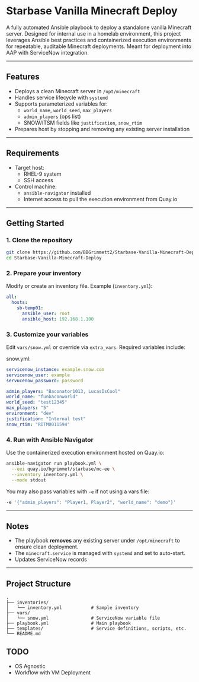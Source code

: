 # Starbase Vanilla Minecraft Deploy

A fully automated Ansible playbook to deploy a standalone vanilla Minecraft server. Designed for internal use in a homelab environment, this project leverages Ansible best practices and containerized execution environments for repeatable, auditable Minecraft deployments. Meant for deployment into AAP with ServiceNow integration.

---

## Features

- Deploys a clean Minecraft server in `/opt/minecraft`
- Handles service lifecycle with `systemd`
- Supports parameterized variables for:
  - `world_name`, `world_seed`, `max_players`
  - `admin_players` (ops list)
  - SNOW/ITSM fields like `justification`, `snow_rtim`
- Prepares host by stopping and removing any existing server installation

---

## Requirements

- Target host:
  - RHEL-9 system
  - SSH access
- Control machine:
  - `ansible-navigator` installed
  - Internet access to pull the execution environment from Quay.io

---

## Getting Started

### 1. Clone the repository

```bash
git clone https://github.com/BBGrimmett2/Starbase-Vanilla-Minecraft-Deploy.git
cd Starbase-Vanilla-Minecraft-Deploy
```

### 2. Prepare your inventory

Modify or create an inventory file. Example (`inventory.yml`):

```yaml
all:
  hosts:
    sb-temp01:
      ansible_user: root
      ansible_host: 192.168.1.100
```

### 3. Customize your variables

Edit `vars/snow.yml` or override via `extra_vars`. Required variables include:

snow.yml:
```yaml
servicenow_instance: example.snow.com
servicenow_user: example
servucenow_password: password
```

```yaml
admin_players: "Baconator1013, LucasIsCool"
world_name: "funbaconworld"
world_seed: "test12345"
max_players: "5"
environment: "dev"
justification: "Internal test"
snow_rtim: "RITM0011594"
```

### 4. Run with Ansible Navigator

Use the containerized execution environment hosted on Quay.io:

```bash
ansible-navigator run playbook.yml \
  --eei quay.io/bgrimmet/starbase/mc-ee \
  --inventory inventory.yml \
  --mode stdout
```

You may also pass variables with `-e` if not using a vars file:

```bash
-e '{"admin_players": "Player1, Player2", "world_name": "demo"}'
```

---

## Notes

- The playbook **removes** any existing server under `/opt/minecraft` to ensure clean deployment.
- The `minecraft.service` is managed with `systemd` and set to auto-start.
- Updates ServiceNow records

---

## Project Structure

```
.
├── inventories/
│   └── inventory.yml           # Sample inventory
├── vars/
│   └── snow.yml                # ServiceNow variable file
├── playbook.yml                # Main playbook
├── templates/                  # Service definitions, scripts, etc.
└── README.md
```

## TODO

- OS Agnostic
- Workflow with VM Deployment
